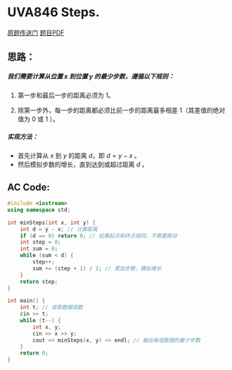 # UVA846 Steps.
[原题传送门](https://www.luogu.com.cn/problem/UVA846 "UVA846")  [题目PDF](https://uva.onlinejudge.org/external/8/p846.pdf)
## 思路：
##### 我们需要计算从位置 $x$ 到位置 $y$ 的最少步数，遵循以下规则：

1. 第一步和最后一步的距离必须为 $1$。

2. 除第一步外，每一步的距离都必须比前一步的距离最多相差 $1$（其差值的绝对值为 $0$ 或 $1$ ）。

##### 实现方法：
- 首先计算从 $x$ 到 $y$ 的距离 $d$，即 $d = y - x$ 。
- 然后模拟步数的增长，直到达到或超过距离 $d$ 。

## AC Code:
```cpp
#include <iostream>
using namespace std;

int minSteps(int x, int y) {
    int d = y - x; // 计算距离
    if (d == 0) return 0; // 如果起点和终点相同，不需要移动
    int step = 0;
    int sum = 0;
    while (sum < d) {
        step++;
        sum += (step + 1) / 2; // 累加步数，模拟增长
    }
    return step;
}

int main() {
    int t; // 读取数据组数
    cin >> t;
    while (t--) {
        int x, y;
        cin >> x >> y;
        cout << minSteps(x, y) << endl; // 输出每组数据的最少步数
    }
    return 0;
}
```
